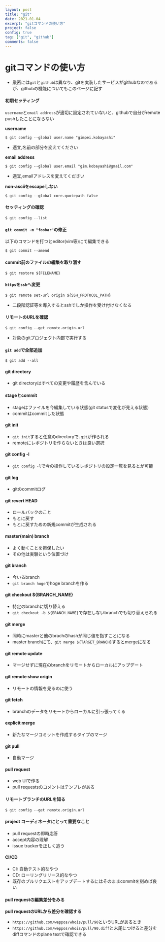 ```yaml
---
layout: post
title: "git"
date: 2021-01-04
excerpt: "gitコマンドの使い方"
project: false
config: true
tag: ["git", "github"]
comments: false
---
```


# gitコマンドの使い方
 - 厳密には`git`と`github`は異なり、gitを実装したサービスがgithubなのであるが、githubの機能についてもこのページに記す


#### 初期セッティング

`username`と`email address`が適切に設定されていないと、githubで自分がremote pushしたことにならない  

**username**

```console
$ git config --global user.name "gimpei.kobayashi"
```
 - 適宜,名前の部分を変えてください

**email address**

```console
$ git config --global user.email "gim.kobayashi@gmail.com"
```
 - 適宜,emailアドレスを変えてください

**non-asciiをescapeしない**  

```console
$ git config --global core.quotepath false
```

#### セッティングの確認

```console
$ git config --list
```

#### `git commit -m "foobar"`の修正

以下のコマンドを打つとeditor(vim等)にて編集できる
```console
$ git commit --amend
```

#### commit前のファイルの編集を取り消す

```console
$ git restore ${FILENAME}
```

#### `https`を`ssh`へ変更

```console
$ git remote set-url origin ${SSH_PROTOCOL_PATH}
```
 - 二段階認証等を導入するとsshでしか操作を受け付けなくなる

#### リモートのURLを確認

```console
$ git config --get remote.origin.url
```
 - 対象のgitプロジェクト内部で実行する

#### `git add`で全部追加

```console
$ git add --all
```

#### git directory
 - git directoryはすべての変更や履歴を含んでいる


#### stageとcommit
 - stageはファイルを今編集している状態(git statusで変化が見える状態)
 - commitはcommitした状態


#### git init
 - `git init`すると任意のdirectoryで`.git`が作られる
 - remoteにレポジトリを作らないときは良い選択


#### git config -l
 - `git config -l`で今の操作しているレポジトリの設定一覧を見るとが可能


#### git log
 - gitのcommitログ


#### git revert HEAD
 - ロールバックのこと
 - もとに戻す
 - もとに戻すための新規commitが生成される


#### master(main) branch
 - よく動くことを担保したい
 - その他は実験という位置づけ


#### git branch
 - 今いるbranch
 - `git branch hoge`でhoge branchを作る


#### git checkout ${BRANCH_NAME}
 - 特定のbranchに切り替える
 - `git checkout -b ${BRANCH_NAME}`で存在しないbranchでも切り替えられる


#### git merge
 - 同時にmasterと他のbrachのhashが同じ値を指すことになる
 - master branchにて、`git merge ${TARGET_BRANCH}`するとmergeになる


#### git remote update
 - マージせずに現在のbranchをリモートからローカルにアップデート


#### git remote show origin
 - リモートの情報を見るのに使う


#### git fetch
 - branchのデータをリモートからローカルに引っ張ってくる


#### explicit merge
 - 新たなマージコミットを作成するタイプのマージ


#### git pull
 - 自動マージ


#### pull request
 - web UIで作る
 - pull requestsのコメントはテンプレがある


#### リモートブランチのURLを知る
```console
$ git config --get remote.origin.url
```

#### project コーディネータにとって重要なこと
 - pull requestの即時応答
 - accept内容の理解
 - issue trackerを正しく追う

#### CI/CD
 - CI: 自動テスト的なやつ
 - CD: ローリングリリース的なやつ
 - 既存のプルリクエストをアップデートするにはそのままcommitを刻めば良い


#### pull requestの編集差分をみる

**pull requestのURLから差分を確認する**  
 - `https://github.com/weppos/whois/pull/90`というURLがあるとき
 - `https://github.com/weppos/whois/pull/90.diff`と末尾につけると差分をdiffコマンドのplane textで確認できる


